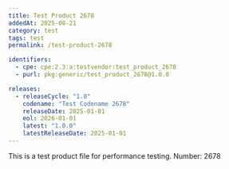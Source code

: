 ```yaml
---
title: Test Product 2678
addedAt: 2025-08-21
category: test
tags: test
permalink: /test-product-2678

identifiers:
  - cpe: cpe:2.3:a:testvendor:test_product_2678
  - purl: pkg:generic/test_product_2678@1.0.0

releases:
  - releaseCycle: "1.0"
    codename: "Test Codename 2678"
    releaseDate: 2025-01-01
    eol: 2026-01-01
    latest: "1.0.0"
    latestReleaseDate: 2025-01-01
---
```


This is a test product file for performance testing. Number: 2678

